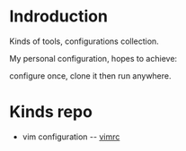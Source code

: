 # Indroduction

Kinds of tools, configurations collection.

My personal configuration, hopes to achieve:

configure once, clone it then run anywhere.

# Kinds repo

- vim configuration -- [vimrc](https://github.com/time-river/vimrc)

